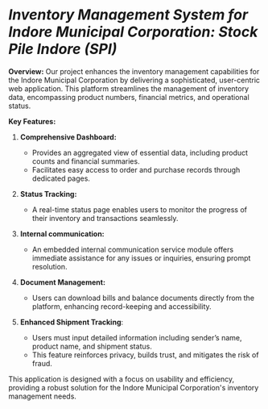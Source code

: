 # *Inventory Management System for Indore Municipal Corporation: Stock Pile Indore (SPI)*

**Overview:**
Our project enhances the inventory management capabilities for the Indore Municipal Corporation by delivering a sophisticated, user-centric web application. This platform streamlines the management of inventory data, encompassing product numbers, financial metrics, and operational status.

**Key Features:**

1. **Comprehensive Dashboard:**
   - Provides an aggregated view of essential data, including product counts and financial summaries.
   - Facilitates easy access to order and purchase records through dedicated pages.

2. **Status Tracking:**
   - A real-time status page enables users to monitor the progress of their inventory and transactions seamlessly.

3. **Internal communication:**
   - An embedded internal communication service module offers immediate assistance for any issues or inquiries, ensuring prompt resolution.

4. **Document Management:**
   - Users can download bills and balance documents directly from the platform, enhancing record-keeping and accessibility.

5. **Enhanced Shipment Tracking**:
   - Users must input detailed information including sender’s name, product name, and shipment status.
   - This feature reinforces privacy, builds trust, and mitigates the risk of fraud.

This application is designed with a focus on usability and efficiency, providing a robust solution for the Indore Municipal Corporation's inventory management needs.
